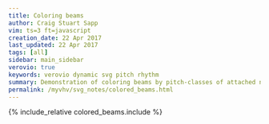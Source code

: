 ```yaml
---
title: Coloring beams
author: Craig Stuart Sapp
vim: ts=3 ft=javascript
creation_date: 22 Apr 2017
last_updated: 22 Apr 2017
tags: [all]
sidebar: main_sidebar
verovio: true
keywords: verovio dynamic svg pitch rhythm
summary: Demonstration of coloring beams by pitch-classes of attached notes.
permalink: /myvhv/svg_notes/colored_beams.html
---
```


{% include_relative colored_beams.include %}



